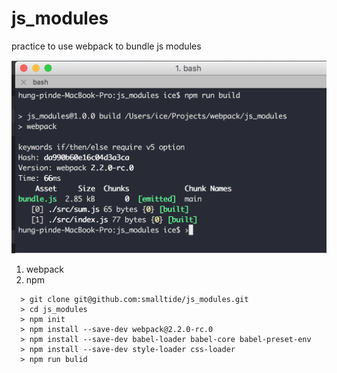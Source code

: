 # js_modules
practice to use webpack to bundle js modules

![alt text](https://github.com/smalltide/js_modules/blob/master/screenshot.png "js_modules")

1. webpack
2. npm

```
  > git clone git@github.com:smalltide/js_modules.git
  > cd js_modules
  > npm init
  > npm install --save-dev webpack@2.2.0-rc.0
  > npm install --save-dev babel-loader babel-core babel-preset-env
  > npm install --save-dev style-loader css-loader
  > npm run bulid
```
